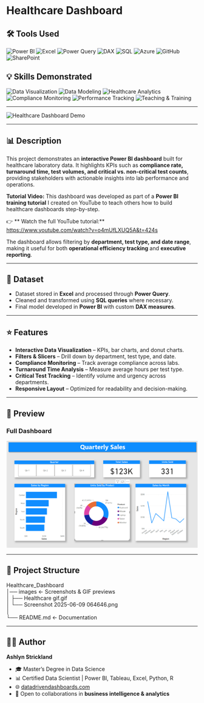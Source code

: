 # Healthcare Dashboard  

## 🛠 Tools Used  
![Power BI](https://img.shields.io/badge/Power%20BI-F2C811?style=for-the-badge&logo=powerbi&logoColor=black)  ![Excel](https://img.shields.io/badge/Microsoft%20Excel-217346?style=for-the-badge&logo=microsoftexcel&logoColor=white)  ![Power Query](https://img.shields.io/badge/Power%20Query-0E76A8?style=for-the-badge&logo=microsoft&logoColor=white)  ![DAX](https://img.shields.io/badge/DAX-0078D4?style=for-the-badge&logo=microsoft&logoColor=white)  ![SQL](https://img.shields.io/badge/SQL-336791?style=for-the-badge&logo=postgresql&logoColor=white)  ![Azure](https://img.shields.io/badge/Azure-0089D6?style=for-the-badge&logo=microsoftazure&logoColor=white)  ![GitHub](https://img.shields.io/badge/GitHub-181717?style=for-the-badge&logo=github&logoColor=white)  ![SharePoint](https://img.shields.io/badge/SharePoint-0078D4?style=for-the-badge&logo=microsoftsharepoint&logoColor=white)  

## 💡 Skills Demonstrated  
![Data Visualization](https://img.shields.io/badge/Data%20Visualization-8A2BE2?style=for-the-badge&logo=tableau&logoColor=white)  ![Data Modeling](https://img.shields.io/badge/Data%20Modeling-FF7F50?style=for-the-badge&logo=databricks&logoColor=white)  ![Healthcare Analytics](https://img.shields.io/badge/Healthcare%20Analytics-228B22?style=for-the-badge&logo=heartbeat&logoColor=white)  ![Compliance Monitoring](https://img.shields.io/badge/Compliance%20Monitoring-FF4500?style=for-the-badge&logo=datadog&logoColor=white)  ![Performance Tracking](https://img.shields.io/badge/Performance%20Tracking-1E90FF?style=for-the-badge&logo=googleanalytics&logoColor=white)  ![Teaching & Training](https://img.shields.io/badge/Teaching%20%26%20Training-FFD700?style=for-the-badge&logo=youtube&logoColor=black)  

---

![Healthcare Dashboard Demo](images/Healthcare%20gif.gif)  

---

## 📊 Description  

This project demonstrates an **interactive Power BI dashboard** built for healthcare laboratory data. It highlights KPIs such as **compliance rate, turnaround time, test volumes, and critical vs. non-critical test counts**, providing stakeholders with actionable insights into lab performance and operations.  

**Tutorial Video:** This dashboard was developed as part of a **Power BI training tutorial** I created on YouTube to teach others how to build healthcare dashboards step-by-step.  

👉 ** Watch the full YouTube tutorial:**  
https://www.youtube.com/watch?v=o4mUfLXUQ5A&t=424s  

The dashboard allows filtering by **department, test type, and date range**, making it useful for both **operational efficiency tracking** and **executive reporting**.  

---

## 📂 Dataset  

- Dataset stored in **Excel** and processed through **Power Query**.  
- Cleaned and transformed using **SQL queries** where necessary.  
- Final model developed in **Power BI** with custom **DAX measures**.  

---

## ⭐ Features  

- **Interactive Data Visualization** – KPIs, bar charts, and donut charts.  
- **Filters & Slicers** – Drill down by department, test type, and date.  
- **Compliance Monitoring** – Track average compliance across labs.  
- **Turnaround Time Analysis** – Measure average hours per test type.  
- **Critical Test Tracking** – Identify volume and urgency across departments.  
- **Responsive Layout** – Optimized for readability and decision-making.  

---

## 📸 Preview  

### Full Dashboard  
![Healthcare Dashboard Screenshot](images/Screenshot%202025-06-09%20064646.png)  

---

## 📁 Project Structure  

Healthcare_Dashboard  
│── images                  <- Screenshots & GIF previews  
│   ├── Healthcare gif.gif  
│   └── Screenshot 2025-06-09 064646.png  
│  
└── README.md               <- Documentation  

---

## 👩‍💻 Author  

**Ashlyn Strickland**  
- 🎓 Master’s Degree in Data Science  
- 📊 Certified Data Scientist | Power BI, Tableau, Excel, Python, R  
- 🌐 [datadrivendashboards.com](http://datadrivendashboards.com)  
- 💼 Open to collaborations in **business intelligence & analytics**  


